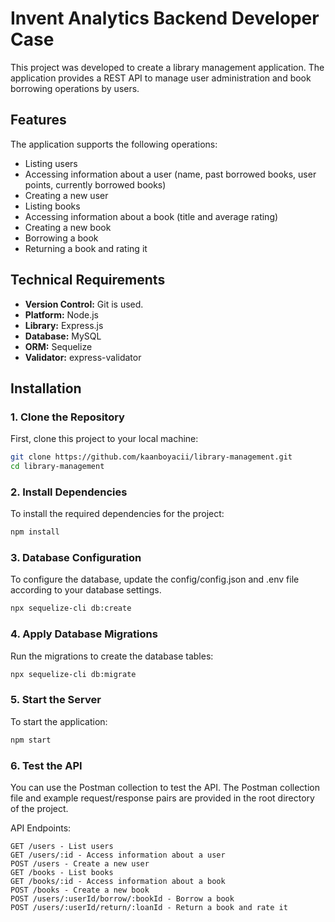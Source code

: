 # Invent Analytics Backend Developer Case

This project was developed to create a library management application. The application provides a REST API to manage user administration and book borrowing operations by users.

## Features

The application supports the following operations:

- Listing users
- Accessing information about a user (name, past borrowed books, user points, currently borrowed books)
- Creating a new user
- Listing books
- Accessing information about a book (title and average rating)
- Creating a new book
- Borrowing a book
- Returning a book and rating it

## Technical Requirements

- **Version Control:** Git is used.
- **Platform:** Node.js
- **Library:** Express.js
- **Database:** MySQL
- **ORM:** Sequelize
- **Validator:** express-validator

## Installation

### 1. Clone the Repository

First, clone this project to your local machine:

```bash
git clone https://github.com/kaanboyacii/library-management.git
cd library-management
```
### 2. Install Dependencies

To install the required dependencies for the project:
```bash
npm install
```
### 3. Database Configuration

To configure the database, update the config/config.json and .env file according to your database settings.
```bash
npx sequelize-cli db:create 
```
### 4. Apply Database Migrations

Run the migrations to create the database tables:
```bash
npx sequelize-cli db:migrate
```
### 5. Start the Server

To start the application:
```bash
npm start
```
### 6. Test the API

You can use the Postman collection to test the API. The Postman collection file and example request/response pairs are provided in the root directory of the project.

API Endpoints:

    GET /users - List users
    GET /users/:id - Access information about a user
    POST /users - Create a new user
    GET /books - List books
    GET /books/:id - Access information about a book
    POST /books - Create a new book
    POST /users/:userId/borrow/:bookId - Borrow a book
    POST /users/:userId/return/:loanId - Return a book and rate it
